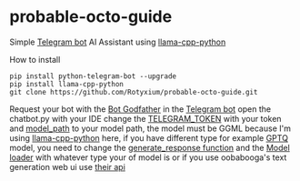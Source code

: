 # probable-octo-guide
Simple [Telegram bot](https://github.com/python-telegram-bot/python-telegram-bot) AI Assistant using [llama-cpp-python](https://github.com/abetlen/llama-cpp-python)

How to install 

```
pip install python-telegram-bot --upgrade
pip install llama-cpp-python
git clone https://github.com/Rotyxium/probable-octo-guide.git
```

Request your bot with the [Bot Godfather](https://t.me/botfather) in the [Telegram bot](https://github.com/python-telegram-bot/python-telegram-bot)
open the chatbot.py with your IDE 
change the [TELEGRAM_TOKEN](https://github.com/Rotyxium/probable-octo-guide/blob/5c5df6d73fad6bbeb5701e4546880efd05c6fa72/chatbot.py#L8) with your token and [model_path](https://github.com/Rotyxium/probable-octo-guide/blob/5c5df6d73fad6bbeb5701e4546880efd05c6fa72/chatbot.py#L52C37-L52C42) to your model path, the model must be GGML because I'm using [llama-cpp-python](https://github.com/abetlen/llama-cpp-python) here, if you have different type for example [GPTQ](https://github.com/PanQiWei/AutoGPTQ) model, you need to change the [generate_response function](https://github.com/Rotyxium/probable-octo-guide/blob/3100858e8a88fee512dfdd1acdf7660c20ecd28c/chatbot.py#L11C5-L11C5) and the [Model loader](https://github.com/Rotyxium/probable-octo-guide/blob/3100858e8a88fee512dfdd1acdf7660c20ecd28c/chatbot.py#L52) with whatever type your of model is or if you use oobabooga's text generation web ui use [their api](https://github.com/oobabooga/text-generation-webui/blob/main/api-examples/api-example.py)
